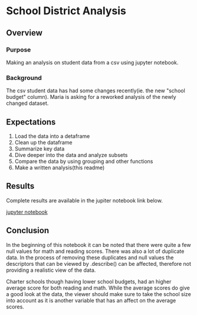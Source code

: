 # School District Analysis

## Overview

### Purpose
Making an analysis on student data from a csv using jupyter notebook.

### Background
The csv student data has had some changes recently(ie. the new "school budget" column). Maria is asking for a reworked analysis of the newly changed dataset. 

## Expectations
1. Load the data into a detaframe
2. Clean up the dataframe
3. Summarize key data
4. Dive deeper into the data and analyze subsets
5. Compare the data by using grouping and other functions
6. Make a written analysis(this readme)

## Results
Complete results are available in the jupiter notebook link below.

[jupyter notebook](Student_Data_Challenge_Starter_Code.ipynb)

## Conclusion
In the beginning of this notebook it can be noted that there were quite a few null values for math and reading scores. There was also a lot of duplicate data. In the process of removing these duplicates and null values the descriptors that can be viewed by .describe() can be affected, therefore not providing a realistic view of the data.

Charter schools though having lower school budgets, had an higher average score for both reading and math. While the average scores do give a good look at the data, the viewer should make sure to take the school size into account as it is another variable that has an affect on the average scores.
